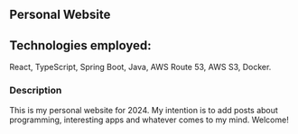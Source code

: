 ## Personal Website

## Technologies employed:
React, TypeScript, Spring Boot, Java, AWS Route 53, AWS S3, Docker.

### Description
This is my personal website for 2024. My intention is to add posts about programming, interesting apps and whatever comes to my mind. Welcome!
